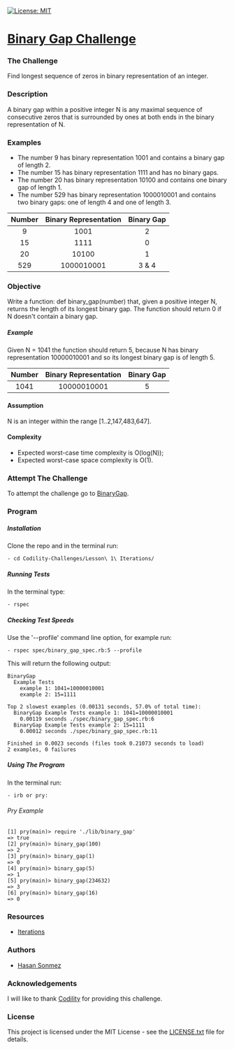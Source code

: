 [![License: MIT](https://img.shields.io/badge/License-MIT-yellow.svg)](LICENSE.txt)

# [Binary Gap Challenge](https://codility.com/programmers/lessons/1-iterations/binary_gap/)

### The Challenge

Find longest sequence of zeros in binary representation of an integer.

### Description

A binary gap within a positive integer N is any maximal sequence of consecutive zeros that is surrounded by ones at both ends in the binary representation of N.

### Examples

- The number 9 has binary representation 1001 and contains a binary gap of length 2.
- The number 15 has binary representation 1111 and has no binary gaps.
- The number 20 has binary representation 10100 and contains one binary gap of length 1.
- The number 529 has binary representation 1000010001 and contains two binary gaps: one of length 4 and one of length 3.

Number  | Binary Representation | Binary Gap
:-------------: | :------------------------------:	| :-------------: |
9 | 1001 | 2
15 | 1111 | 0
20 | 10100 | 1
529 | 1000010001 | 3 & 4

### Objective
Write a function: def binary_gap(number) that, given a positive integer N, returns the length of its longest binary gap. The function should return 0 if N doesn't contain a binary gap.

##### Example

Given N = 1041 the function should return 5, because N has binary representation 10000010001 and so its longest binary gap is of length 5.

Number  | Binary Representation | Binary Gap
:-------------: | :------------------------------:	| :-------------: |
1041 | 10000010001 | 5

#### Assumption

N is an integer within the range [1..2,147,483,647].

#### Complexity

- Expected worst-case time complexity is O(log(N));
- Expected worst-case space complexity is O(1).

### Attempt The Challenge
To attempt the challenge go to [BinaryGap](https://codility.com/programmers/lessons/1-iterations/binary_gap/).

### Program

##### Installation
Clone the repo and in the terminal run:
```
- cd Codility-Challenges/Lesson\ 1\ Iterations/
```

##### Running Tests
In the terminal type:
```
- rspec
```

##### Checking Test Speeds
Use the '--profile' command line option, for example run:

```
- rspec spec/binary_gap_spec.rb:5 --profile
```

This will return the following output:

```
BinaryGap
  Example Tests
    example 1: 1041=10000010001
    example 2: 15=1111

Top 2 slowest examples (0.00131 seconds, 57.0% of total time):
  BinaryGap Example Tests example 1: 1041=10000010001
    0.00119 seconds ./spec/binary_gap_spec.rb:6
  BinaryGap Example Tests example 2: 15=1111
    0.00012 seconds ./spec/binary_gap_spec.rb:11

Finished in 0.0023 seconds (files took 0.21073 seconds to load)
2 examples, 0 failures
```

##### Using The Program
In the terminal run:

```
- irb or pry:
```

###### Pry Example
```
[1] pry(main)> require './lib/binary_gap'
=> true
[2] pry(main)> binary_gap(100)
=> 2
[3] pry(main)> binary_gap(1)
=> 0
[4] pry(main)> binary_gap(5)
=> 1
[5] pry(main)> binary_gap(234632)
=> 3
[6] pry(main)> binary_gap(16)
=> 0
```

### Resources
- [Iterations](https://codility.com/media/train/Iterations.pdf)

### Authors
- [Hasan Sonmez](https://github.com/UltimateCoder00)

### Acknowledgements
I will like to thank [Codility](https://codility.com/programmers/) for providing this challenge.

### License

This project is licensed under the MIT License - see the [LICENSE.txt](LICENSE.txt) file for details.
